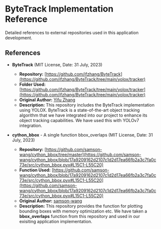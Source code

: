 # ByteTrack Implementation Reference

Detailed references to external repositories used in this application development.

## References

- **ByteTrack** (MIT License, Date: 31 July, 2023)

  - **Repository:** [https://github.com/ifzhang/ByteTrack](https://github.com/ifzhang/ByteTrack/tree/main/yolox/tracker)
  - **Folder Used:** [https://github.com/ifzhang/ByteTrack/tree/main/yolox/tracker](https://github.com/ifzhang/ByteTrack/tree/main/yolox/tracker)
  - **Original Author:** [Yifu Zhang](https://github.com/ifzhang)
  - **Description:** This repository includes the ByteTrack implementation using YOLOX. ByteTrack is a state-of-the-art object tracking algorithm that we have integrated into our project to enhance its object tracking capabilities. We have used this with YOLOv7 integration.
- **cython_bbox** - A single function bbox_overlaps (MIT License, Date: 31 July, 2023)

  - **Repository:** [https://github.com/samson-wang/cython_bbox/tree/master](https://github.com/samson-wang/cython_bbox/blob/17a9209162d2107c1d2d17ea66fb2a3c7fa0c73e/src/cython_bbox.pyx#L15C1-L55C20)
  - **Function Used:** [https://github.com/samson-wang/cython_bbox/blob/17a9209162d2107c1d2d17ea66fb2a3c7fa0c73e/src/cython_bbox.pyx#L15C1-L55C20](https://github.com/samson-wang/cython_bbox/blob/17a9209162d2107c1d2d17ea66fb2a3c7fa0c73e/src/cython_bbox.pyx#L15C1-L55C20)
  - **Original Author:** [samson-wang](https://github.com/samson-wang)
  - **Description:** This repository provides the function for plotting bounding boxes with memory optimization etc. We have taken a **bbox_overlaps** function from this repository and used in our exisiting application implementation.

